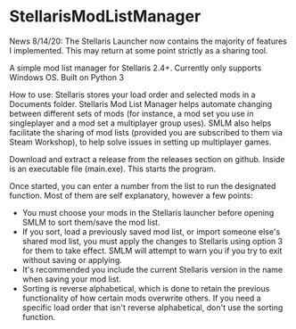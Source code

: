 # StellarisModListManager

News 8/14/20:
The Stellaris Launcher now contains the majority of features I implemented. This may return at some point strictly as a sharing tool.

A simple mod list manager for Stellaris 2.4+. Currently only supports Windows OS. Built on Python 3

How to use:
Stellaris stores your load order and selected mods in a Documents folder. Stellaris Mod List Manager helps automate changing between different sets of mods (for instance, a mod set you use in singleplayer and a mod set a multiplayer group uses). SMLM also helps facilitate the sharing of mod lists (provided you are subscribed to them via Steam Workshop), to help solve issues in setting up multiplayer games.

Download and extract a release from the releases section on github. Inside is an executable file (main.exe). This starts the program.

Once started, you can enter a number from the list to run the designated function. Most of them are self explanatory, however a few points:

- You must choose your mods in the Stellaris launcher before opening SMLM to sort them/save the mod list.
- If you sort, load a previously saved mod list, or import someone else's shared mod list, you must apply the changes to Stellaris using option 3 for them to take effect. SMLM will attempt to warn you if you try to exit without saving or applying.
- It's recommended you include the current Stellaris version in the name when saving your mod list.
- Sorting is reverse alphabetical, which is done to retain the previous functionality of how certain mods overwrite others. If you need a specific load order that isn't reverse alphabetical, don't use the sorting function.

